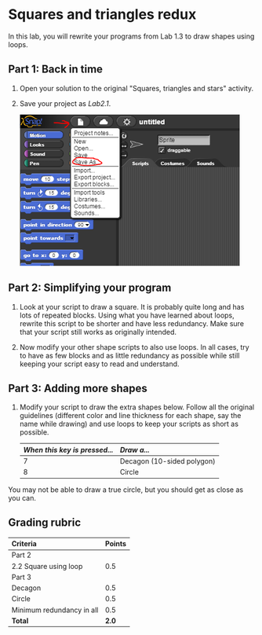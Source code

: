 # Squares and triangles redux

In this lab, you will rewrite your programs from Lab 1.3 to draw shapes using loops.

## Part 1: Back in time

1. Open your solution to the original "Squares, triangles and stars" activity.
2. Save your project as _Lab2.1_.

    ![Save as](images/save_as.png)

## Part 2: Simplifying your program

1. Look at your script to draw a square.  It is probably quite long and has lots of repeated blocks.  Using what you have learned about loops, rewrite this script to be shorter and have less redundancy.  Make sure that your script still works as originally intended.

2. Now modify your other shape scripts to also use loops.  In all cases, try to have as few blocks and as little redundancy as possible while still keeping your script easy to read and understand.

## Part 3: Adding more shapes

1. Modify your script to draw the extra shapes below.  Follow all the original guidelines (different color and line thickness for each shape, say the name while drawing) and use loops to keep your scripts as short as possible.

    | _When this key is pressed..._ | _Draw a..._                |
    | ----------------------------- | -------------------------- |
    | 7                             | Decagon (10-sided polygon) |
    | 8                             | Circle                     |

You may not be able to draw a true circle, but you should get as close as you can.

## Grading rubric

| **Criteria**                | Points         |
| :----------------------------------- | :-------------- |
| Part 2 | |
| 2.2 Square using loop               | 0.5 |
| Part 3                           |          |
| Decagon                             | 0.5 |
| Circle                              | 0.5 |
| Minimum redundancy in all           | 0.5 |
| **Total**                   | **2.0** |
